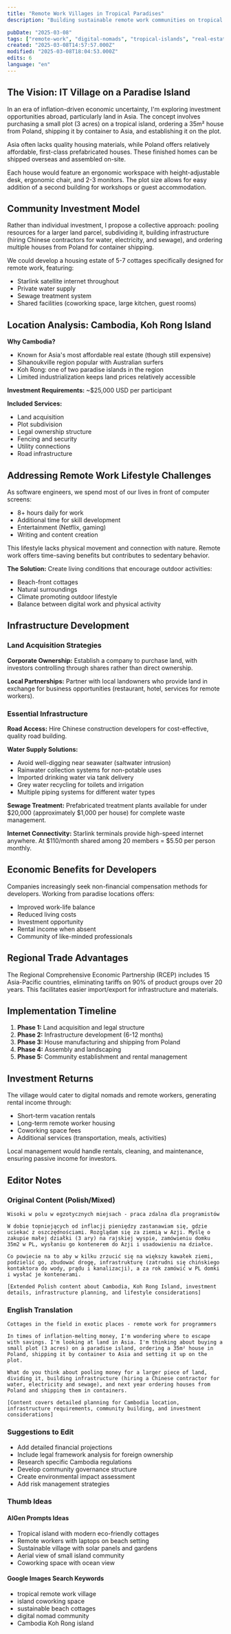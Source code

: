 ```yaml
---
title: "Remote Work Villages in Tropical Paradises"
description: "Building sustainable remote work communities on tropical islands for software developers seeking balanced lifestyle and investment opportunities"

pubDate: "2025-03-08"
tags: ["remote-work", "digital-nomads", "tropical-islands", "real-estate", "sustainable-living", "software-engineering", "lifestyle", "investment"]
created: "2025-03-08T14:57:57.000Z"
modified: "2025-03-08T18:04:53.000Z"
edits: 6
language: "en"
---
```


## The Vision: IT Village on a Paradise Island

In an era of inflation-driven economic uncertainty, I'm exploring investment opportunities abroad, particularly land in Asia. The concept involves purchasing a small plot (3 acres) on a tropical island, ordering a 35m² house from Poland, shipping it by container to Asia, and establishing it on the plot.

Asia often lacks quality housing materials, while Poland offers relatively affordable, first-class prefabricated houses. These finished homes can be shipped overseas and assembled on-site.

Each house would feature an ergonomic workspace with height-adjustable desk, ergonomic chair, and 2-3 monitors. The plot size allows for easy addition of a second building for workshops or guest accommodation.

## Community Investment Model

Rather than individual investment, I propose a collective approach: pooling resources for a larger land parcel, subdividing it, building infrastructure (hiring Chinese contractors for water, electricity, and sewage), and ordering multiple houses from Poland for container shipping.

We could develop a housing estate of 5-7 cottages specifically designed for remote work, featuring:
- Starlink satellite internet throughout
- Private water supply
- Sewage treatment system
- Shared facilities (coworking space, large kitchen, guest rooms)

## Location Analysis: Cambodia, Koh Rong Island

**Why Cambodia?**
- Known for Asia's most affordable real estate (though still expensive)
- Sihanoukville region popular with Australian surfers
- Koh Rong: one of two paradise islands in the region
- Limited industrialization keeps land prices relatively accessible

**Investment Requirements:** ~$25,000 USD per participant

**Included Services:**
- Land acquisition
- Plot subdivision
- Legal ownership structure
- Fencing and security
- Utility connections
- Road infrastructure

## Addressing Remote Work Lifestyle Challenges

As software engineers, we spend most of our lives in front of computer screens:
- 8+ hours daily for work
- Additional time for skill development
- Entertainment (Netflix, gaming)
- Writing and content creation

This lifestyle lacks physical movement and connection with nature. Remote work offers time-saving benefits but contributes to sedentary behavior.

**The Solution:** Create living conditions that encourage outdoor activities:
- Beach-front cottages
- Natural surroundings
- Climate promoting outdoor lifestyle
- Balance between digital work and physical activity

## Infrastructure Development

### Land Acquisition Strategies

**Corporate Ownership:** Establish a company to purchase land, with investors controlling through shares rather than direct ownership.

**Local Partnerships:** Partner with local landowners who provide land in exchange for business opportunities (restaurant, hotel, services for remote workers).

### Essential Infrastructure

**Road Access:** Hire Chinese construction developers for cost-effective, quality road building.

**Water Supply Solutions:**
- Avoid well-digging near seawater (saltwater intrusion)
- Rainwater collection systems for non-potable uses
- Imported drinking water via tank delivery
- Grey water recycling for toilets and irrigation
- Multiple piping systems for different water types

**Sewage Treatment:** Prefabricated treatment plants available for under $20,000 (approximately $1,000 per house) for complete waste management.

**Internet Connectivity:** Starlink terminals provide high-speed internet anywhere. At $110/month shared among 20 members = $5.50 per person monthly.

## Economic Benefits for Developers

Companies increasingly seek non-financial compensation methods for developers. Working from paradise locations offers:
- Improved work-life balance
- Reduced living costs
- Investment opportunity
- Rental income when absent
- Community of like-minded professionals

## Regional Trade Advantages

The Regional Comprehensive Economic Partnership (RCEP) includes 15 Asia-Pacific countries, eliminating tariffs on 90% of product groups over 20 years. This facilitates easier import/export for infrastructure and materials.

## Implementation Timeline

1. **Phase 1:** Land acquisition and legal structure
2. **Phase 2:** Infrastructure development (6-12 months)
3. **Phase 3:** House manufacturing and shipping from Poland
4. **Phase 4:** Assembly and landscaping
5. **Phase 5:** Community establishment and rental management

## Investment Returns

The village would cater to digital nomads and remote workers, generating rental income through:
- Short-term vacation rentals
- Long-term remote worker housing
- Coworking space fees
- Additional services (transportation, meals, activities)

Local management would handle rentals, cleaning, and maintenance, ensuring passive income for investors.

## Editor Notes

### Original Content (Polish/Mixed)
```
Wisoki w polu w egzotycznych miejsach - praca zdalna dla programistów

W dobie topniejących od inflacji pieniędzy zastanawiam się, gdzie uciekać z oszczędnościami. Rozglądam się za ziemią w Azji. Myślę o zakupie małej działki (3 ary) na rajskiej wyspie, zamówieniu domku 35m2 w PL, wysłaniu go kontenerem do Azji i usadowieniu na działce.

Co powiecie na to aby w kilku zrzucić się na większy kawałek ziemi, podzielić go, zbudować drogę, infrastrukturę (zatrudni się chińskiego kontaktora do wody, prądu i kanalizacji), a za rok zamówić w PL domki i wysłać je kontenerami.

[Extended Polish content about Cambodia, Koh Rong Island, investment details, infrastructure planning, and lifestyle considerations]
```

### English Translation
```
Cottages in the field in exotic places - remote work for programmers

In times of inflation-melting money, I'm wondering where to escape with savings. I'm looking at land in Asia. I'm thinking about buying a small plot (3 acres) on a paradise island, ordering a 35m² house in Poland, shipping it by container to Asia and setting it up on the plot.

What do you think about pooling money for a larger piece of land, dividing it, building infrastructure (hiring a Chinese contractor for water, electricity and sewage), and next year ordering houses from Poland and shipping them in containers.

[Content covers detailed planning for Cambodia location, infrastructure requirements, community building, and investment considerations]
```

### Suggestions to Edit
- Add detailed financial projections
- Include legal framework analysis for foreign ownership
- Research specific Cambodia regulations
- Develop community governance structure
- Create environmental impact assessment
- Add risk management strategies

### Thumb Ideas

#### AIGen Prompts Ideas
- Tropical island with modern eco-friendly cottages
- Remote workers with laptops on beach setting
- Sustainable village with solar panels and gardens
- Aerial view of small island community
- Coworking space with ocean view

#### Google Images Search Keywords
- tropical remote work village
- island coworking space
- sustainable beach cottages
- digital nomad community
- Cambodia Koh Rong island